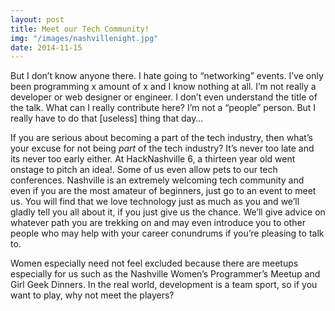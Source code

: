```yaml
---
layout: post
title: Meet our Tech Community!
img: "/images/nashvillenight.jpg"
date: 2014-11-15
---
```


But I don’t know anyone there. I hate going to “networking” events. I’ve only been programming x amount of x and I know nothing at all. I’m not really a developer or web designer or engineer. I don’t even understand the title of the talk. What can I really contribute here? I’m not a “people” person. But I really have to do that [useless] thing that day…

If you are serious about becoming a part of the tech industry, then what’s your excuse for not being *part* of the tech industry? It’s never too late and its never too early either. At HackNashville 6, a thirteen year old went onstage to pitch an idea!. Some of us even allow pets to our tech conferences. Nashville is an extremely welcoming tech community and even if you are the most amateur of beginners, just go to an event to meet us. You will find that we love technology just as much as you and we’ll gladly tell you all about it, if you just give us the chance. We’ll give advice on whatever path you are trekking on and may even introduce you to other people who may help with your career conundrums if you’re pleasing to talk to.

Women especially need not feel excluded because there are meetups especially for us such as the Nashville Women’s Programmer’s Meetup and Girl Geek Dinners. In the real world, development is a team sport, so if you want to play, why not meet the players?

<!---image provided by matt_geyer at http://www.morguefile.com/archive/display/119317 --->
